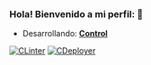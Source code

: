 ### Hola! Bienvenido a mi perfil: 🚧
- Desarrollando: <a href="https://github.com/AlexxTek/ControlPublic"><b>Control</b></a>
<div>

[![CLinter](https://github.com/AlexxTek/Control/workflows/CLinter/badge.svg)](https://github.com/AlexxTek/ControlPublic)
[![CDeployer](https://github.com/AlexxTek/Control/workflows/CDeployer/badge.svg)](https://github.com/AlexxTek/ControlPublic)
<div>
